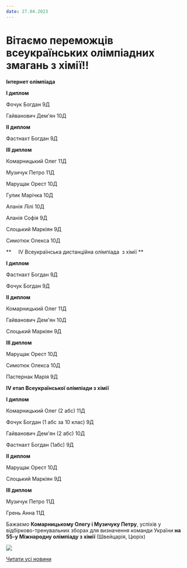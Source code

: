 ```yaml
---
date: 27.04.2023
---
```

# Вітаємо переможців всеукраїнських олімпіадних  змагань з хімії!!

**Інтернет олімпіада**

**I диплом**

Фочук Богдан 9Д

Гайванович Дем'ян 10Д

**ІІ диплом**

Фастнахт Богдан 9Д

**ІІІ диплом**

Комарницький Олег 11Д

Музичук Петро 11Д

Марущак Орест 10Д

Гулик Марічка 10Д

Аланія Лілі 10Д

Аланія Софія 9Д

Слоцький Маркіян 9Д

Симотюк Олекса 10Д

**     ІV Всеукраїнська дистанційна олімпіада  з хімії **

**І диплом**

Фастнахт Богдан 9Д

Фочук Богдан 9Д

**ІІ диплом**

Комарницький Олег 11Д

Гайванович Дем'ян 10Д

Слоцький Маркіян 9Д

**ІІІ диплом**

Марущак Орест 10Д

Симотюк Олекса 10Д

Пастернак Марія 9Д

**ІV етап Всеукраїнської олімпіади з хімії**

**І диплом**

Комарницький Олег (2 абс) 11Д

Фочук Богдан (1 абс за 10 клас) 9Д

Гайванович Дем'ян (2 абс) 10Д

Фастнахт Богдан (1абс) 9Д

**ІІ диплом**

Марущак Орест 10Д

Слоцький Маркіян 9Д

**ІІІ диплом**

Музичук Петро 11Д

Грень Анна 11Д

Бажаємо **Комарницькому Олегу і Музичуку Петру**, успіхів у відбірково-тренувальних зборах для визначення команди України **на 55-у Міжнародну олімпіаду з хімії** (Швейцарія, Цюріх)

![](/images/blog/вітаємо-переможців-всеукраїнських-олімпіадних-змагань-з/олімп_хімія2023.jpg)

[Читати усі новини](/news)
